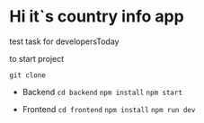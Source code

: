 # Hi it`s country info app 
test task for developersToday

to start project

`git clone `

- Backend
`cd backend`
`npm install`
`npm start`

- Frontend
`cd frontend`
`npm install`
`npm run dev`
